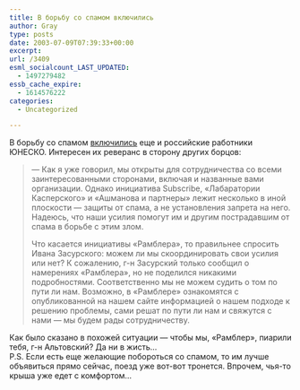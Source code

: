 ```yaml
---
title: В борьбу со спамом включились
author: Gray
type: posts
date: 2003-07-09T07:39:33+00:00
excerpt:
url: /3409
esml_socialcount_LAST_UPDATED:
  - 1497279482
essb_cache_expire:
  - 1614576222
categories:
  - Uncategorized

---
```








В борьбу со спамом <a href="http://runet.ru/interview/3403.html" target="_blank">включились</a> еще и российские работники ЮНЕСКО. Интересен их реверанс в сторону других борцов:

> &#8212; Как я уже говорил, мы открыты для сотрудничества со всеми заинтересованными сторонами, включая и названные вами организации. Однако инициатива Subscribe, &#171;Лабаратории Касперского&#187; и &#171;Ашманова и партнеры&#187; лежит несколько в иной плоскости &#8212; защиты от спама, а не установления запрета на него. Надеюсь, что наши усилия помогут им и другим пострадавшим от спама в борьбе с этим злом.
> 
> Что касается инициативы &#171;Рамблера&#187;, то правильнее спросить Ивана Засурского: можем ли мы скоординировать свои усилия или нет? К сожалению, г-н Засурский только сообщил о намерениях &#171;Рамблера&#187;, но не поделился никакими подробностями. Соответственно мы не можем судить о том по пути ли нам. Возможно, в &#171;Рамблере&#187; ознакомятся с опубликованной на нашем сайте информацией о нашем подходе к решению проблемы, сами решат по пути ли нам и свяжутся с нами &#8212; мы будем рады сотрудничеству.

Как было сказано в похожей ситуации &#8212; чтобы мы, &#171;Рамблер&#187;, пиарили тебя, г-н Альтовский? Да ни в жисть&#8230;  
P.S. Если есть еще желающие побороться со спамом, то им лучше объявиться прямо сейчас, поезд уже вот-вот тронется. Впрочем, чья-то крыша уже едет с комфортом&#8230;